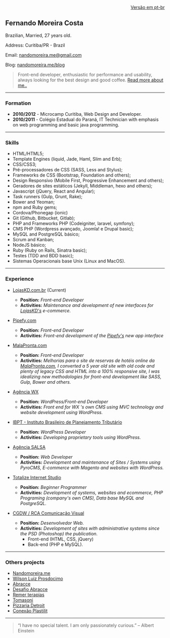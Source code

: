 <p align="right">
   <a href="/README-pt-br.md">Versão em pt-br</a>
</p>

## **Fernando Moreira Costa**

Brazilian, Married, 27 years old.

Address: Curitiba/PR - Brazil

Email: [nandomoreira.me@gmail.com](mailto:nandomoreira.me@gmail.com)

Blog: [nandomoreira.me/blog](https://nandomoreira.me/blog)

> Front-end developer, enthusiastic for performance and usability, always looking for the best design and good coffee. [Read more about me..](https://nandomoreira.me/about/)

---

### Formation

* **2010/2012** - Microcamp Curitiba, Web Design and Developer.
* **2010/2011** - Colégio Estadual do Paraná, IT Technician with emphasis on web programming and basic java programming.

---

### Skills

* HTML/HTML5;
* Template Engines (liquid, Jade, Haml, Slim and Erb);
* CSS/CSS3;
* Pré-processadores de CSS (SASS, Less and Stylus);
* Frameworks de CSS (Bootstrap, Foundation and others);
* Design Responsivo (Mobile First, Progressive Enhancement and others);
* Geradores de sites estáticos (Jekyll, Middleman, hexo and others);
* Javascript (jQuery, React and Angular);
* Task runners (Gulp, Grunt, Rake);
* Bower and Yeoman;
* npm and Ruby gems;
* Cordova/Phonegap (ionic)
* Git (Github, Bitbucket, Gitlab);
* PHP and Frameworks PHP (Codeigniter, laravel, symfony);
* CMS PHP (Wordpress avançado, Joomla! e Drupal basic);
* MySQL and PostgreSQL básico;
* Scrum and Kanban;
* NodeJS básico;
* Ruby (Ruby on Rails, Sinatra basic);
* Testes (TDD and BDD basic);
* Sistemas Operacionais base Unix (Linux and MacOS).

---

### Experience

* [LojasKD.com.br](https://www.lojaskd.com.br/) (Current)
    * **Position:** *Front-end Developer*
    * **Activities:** *Maintenance and development of new interfaces for [LojasKD's](https://www.lojaskd.com.br/) e-commerce.*

* [Pipefy.com](http://pipefy.com)
    * **Position:** *Front-end Developer*
    * **Activities:** *Front-end development of the [Pipefy's](http://app.pipefy.com) new app interface*

* [MalaPronta.com](http://malapronta.com.br/)
    * **Position:** *Front-end Developer*
    * **Activities:** *Melhorias para o site de reservas de hotéis online da [MalaPronta.com](http://malapronta.com.br/), I converted a 5 year old site with old code and plenty of legacy CSS and HTML into a 100% responsive site, I was idealizing new methodologies for front-end development like SASS, Gulp, Bower and others.*

* [Agência WX](http://agenciawx.com.br/)
    * **Position:** *WordPress/Front-end Developer*
    * **Activities:** *Front end for WX 's own CMS using MVC technology and website development using WordPress.*

* [IBPT - Instituto Brasileiro de Planejamento Tributário](http://www.ibpt.org.br/)
    * **Position:** *WordPress Developer*
    * **Activities:** *Developing proprietary tools using WordPress.*

* [Agência SALSA](http://salsa.ag/)
    * **Position:** *Web Developer*
    * **Activities:** *Development and maintenance of Sites / Systems using PyroCMS, E-commerce with Magento and websites with WordPress.*
    
* [Totalize Internet Studio](http://www.totalize.com.br/)
    * **Position:** *Beginner Programmer*
    * **Activities:** *Development of systems, websites and ecommerce, PHP Programing (company's own CMS), Data base MySQL and PostgreSQL.*
 
* [CGDW / RCA Comunicação Visual](http://www.cgdw.com.br/)
   * **Position:** *Desenvolvedor Web.*
   * **Activities:** *Development of sites with administrative systems since the PSD (Photoshop) the publication.*
      * Front-end (HTML, CSS, jQuery)
      * Back-end (PHP e MySQL).

---

### Others projects

* [Nandomoreira.me](https://nandomoreira.me/)
* [Wilson Luiz Prosdocimo](http://wprosdocimo.com.br/)
* [Abracce](http://www.abracce.org.br/)
* [Desafio Abracce](http://desafio.abracce.org.br/)
* [Remer terapias](http://remerterapias.com.br/)
* [Tomasoni](http://tomasoni.ind.br/)
* [Pizzaria Detroit](http://www.pizzariadetroit.com.br/)
* [Conexão Plastilit](http://www.conexaoplastilit.com.br/)

---

> “I have no special talent. I am only passionately curious.” – Albert Einstein
